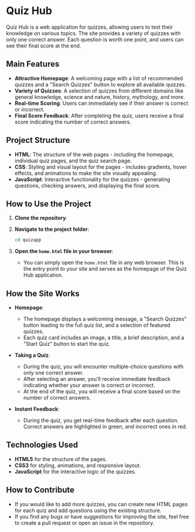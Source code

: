 # Quiz Hub

Quiz Hub is a web application for quizzes, allowing users to test their knowledge on various topics. The site provides a variety of quizzes with only one correct answer. Each question is worth one point, and users can see their final score at the end.

## Main Features

- **Attractive Homepage**: A welcoming page with a list of recommended quizzes and a "Search Quizzes" button to explore all available quizzes.
- **Variety of Quizzes**: A selection of quizzes from different domains like general knowledge, science and nature, history, mythology, and more.
- **Real-time Scoring**: Users can immediately see if their answer is correct or incorrect.
- **Final Score Feedback**: After completing the quiz, users receive a final score indicating the number of correct answers.

## Project Structure

- **HTML**: The structure of the web pages - including the homepage, individual quiz pages, and the quiz search page.
- **CSS**: Styling and visual layout for the pages - includes gradients, hover effects, and animations to make the site visually appealing.
- **JavaScript**: Interactive functionality for the quizzes - generating questions, checking answers, and displaying the final score.

## How to Use the Project

1. **Clone the repository**:


2. **Navigate to the project folder**:
    ```bash
    cd quizapp
    ```

3. **Open the `home.html` file in your browser**:
    - You can simply open the `home.html` file in any web browser. This is the entry point to your site and serves as the homepage of the Quiz Hub application.

## How the Site Works

- **Homepage**: 
    - The homepage displays a welcoming message, a "Search Quizzes" button leading to the full quiz list, and a selection of featured quizzes.
    - Each quiz card includes an image, a title, a brief description, and a "Start Quiz" button to start the quiz.

- **Taking a Quiz**:
    - During the quiz, you will encounter multiple-choice questions with only one correct answer.
    - After selecting an answer, you'll receive immediate feedback indicating whether your answer is correct or incorrect.
    - At the end of the quiz, you will receive a final score based on the number of correct answers.

- **Instant Feedback**: 
    - During the quiz, you get real-time feedback after each question. Correct answers are highlighted in green, and incorrect ones in red.



## Technologies Used

- **HTML5** for the structure of the pages.
- **CSS3** for styling, animations, and responsive layout.
- **JavaScript** for the interactive logic of the quizzes.

## How to Contribute

- If you would like to add more quizzes, you can create new HTML pages for each quiz and add questions using the existing structure.
- If you find any bugs or have suggestions for improving the site, feel free to create a pull request or open an issue in the repository.


